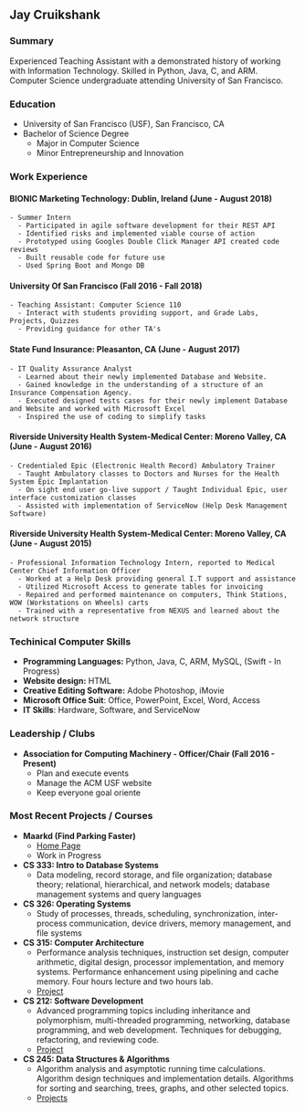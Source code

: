 ## Jay Cruikshank

### Summary
Experienced Teaching Assistant with a demonstrated history of working with Information Technology. Skilled in Python, Java, C, and ARM. Computer Science undergraduate attending University of San Francisco. 

### Education
- University of San Francisco (USF), San Francisco, CA 
- Bachelor of Science Degree 
    - Major in Computer Science
    - Minor Entrepreneurship and Innovation

### Work Experience
#### BIONIC Marketing Technology: Dublin, Ireland (June - August 2018)
    - Summer Intern
      - Participated in agile software development for their REST API
      - Identified risks and implemented viable course of action
      - Prototyped using Googles Double Click Manager API created code reviews 
      - Built reusable code for future use
      - Used Spring Boot and Mongo DB 

#### University Of San Francisco (Fall 2016 - Fall 2018)
    - Teaching Assistant: Computer Science 110
      - Interact with students providing support, and Grade Labs, Projects, Quizzes
      - Providing guidance for other TA's

#### State Fund Insurance: Pleasanton, CA (June - August 2017)
    - IT Quality Assurance Analyst
      - Learned about their newly implemented Database and Website.
      - Gained knowledge in the understanding of a structure of an Insurance Compensation Agency.
      - Executed designed tests cases for their newly implement Database and Website and worked with Microsoft Excel
      - Inspired the use of coding to simplify tasks

#### Riverside University Health System-Medical Center:  Moreno Valley, CA (June - August 2016)
    - Credentialed Epic (Electronic Health Record) Ambulatory Trainer
      - Taught Ambulatory classes to Doctors and Nurses for the Health System Epic Implantation 
      - On sight end user go-live support / Taught Individual Epic, user interface customization classes
      - Assisted with implementation of ServiceNow (Help Desk Management Software)

#### Riverside University Health System-Medical Center:  Moreno Valley, CA (June - August 2015)
    - Professional Information Technology Intern, reported to Medical Center Chief Information Officer
      - Worked at a Help Desk providing general I.T support and assistance
      - Utilized Microsoft Access to generate tables for invoicing 
      - Repaired and performed maintenance on computers, Think Stations, WOW (Workstations on Wheels) carts 
      - Trained with a representative from NEXUS and learned about the network structure

### Techinical Computer Skills
  - **Programming Languages:** Python, Java, C, ARM, MySQL, (Swift - In Progress)
  - **Website design:** HTML
  - **Creative Editing Software:** Adobe Photoshop, iMovie
  - **Microsoft Office Suit**: Office, PowerPoint, Excel, Word, Access 	
  - **IT Skills**: Hardware, Software, and ServiceNow

### Leadership / Clubs 
   - **Association for Computing Machinery - Officer/Chair (Fall 2016 - Present)**
     - Plan and execute events
     - Manage the ACM USF website
     - Keep everyone goal oriente

### Most Recent Projects / Courses

- **Maarkd (Find Parking Faster)**
    - [Home Page](http://maarkd.com)
    - Work in Progress
- **CS 333: Intro to Database Systems**
    - Data modeling, record storage, and file organization; database theory; relational, hierarchical, and network models; database management systems and query languages
- **CS 326: Operating Systems**
    - Study of processes, threads, scheduling, synchronization, inter-process communication, device drivers, memory management, and file systems
- **CS 315: Computer Architecture**
    - Performance analysis techniques, instruction set design, computer arithmetic, digital design, processor implementation, and memory systems. Performance enhancement using pipelining and cache memory. Four hours lecture and two hours lab. 
    - [Project](https://github.com/jaycruiks/jaycruiks.github.io/tree/master/CS%20315)
- **CS 212: Software Development**
    - Advanced programming topics including inheritance and polymorphism, multi-threaded programming, networking, database programming, and web development. Techniques for debugging, refactoring, and reviewing code. 
    - [Project](https://github.com/jaycruiks/jaycruiks.github.io/tree/master/CS%20212)
- **CS 245: Data Structures & Algorithms**
    - Algorithm analysis and asymptotic running time calculations. Algorithm design techniques and implementation details. Algorithms for sorting and searching, trees, graphs, and other selected topics.
    - [Projects](https://github.com/jaycruiks/jaycruiks.github.io/tree/master/CS%20245)
    
